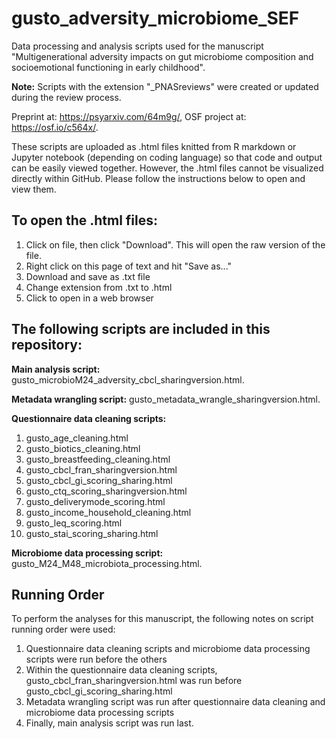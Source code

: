 # gusto_adversity_microbiome_SEF
Data processing and analysis scripts used for the manuscript "Multigenerational adversity impacts on gut microbiome composition and socioemotional functioning in early childhood". 

**Note:** Scripts with the extension "_PNASreviews" were created or updated during the review process. 

Preprint at: https://psyarxiv.com/64m9g/, OSF project at: https://osf.io/c564x/. 

These scripts are uploaded as .html files knitted from R markdown or Jupyter notebook (depending on coding language) so that code and output can be easily viewed together. However, the .html files cannot be visualized directly within GitHub. Please follow the instructions below to open and view them. 

## To open the .html files: ##
1. Click on file, then click "Download". This will open the raw version of the file. 
2. Right click on this page of text and hit "Save as..."
3. Download and save as .txt file
4. Change extension from .txt to .html
5. Click to open in a web browser

## The following scripts are included in this repository: ##
__Main analysis script:__ gusto_microbioM24_adversity_cbcl_sharingversion.html.  

__Metadata wrangling script:__ gusto_metadata_wrangle_sharingversion.html.   

__Questionnaire data cleaning scripts:__
  1. gusto_age_cleaning.html
  2. gusto_biotics_cleaning.html
  3. gusto_breastfeeding_cleaning.html
  4. gusto_cbcl_fran_sharingversion.html
  5. gusto_cbcl_gi_scoring_sharing.html
  6. gusto_ctq_scoring_sharingversion.html
  7. gusto_deliverymode_scoring.html
  8. gusto_income_household_cleaning.html
  9. gusto_leq_scoring.html
  10. gusto_stai_scoring_sharing.html

__Microbiome data processing script:__ gusto_M24_M48_microbiota_processing.html.  

## Running Order ##
To perform the analyses for this manuscript, the following notes on script running order were used:
1. Questionnaire data cleaning scripts and microbiome data processing scripts were run before the others
2. Within the questionnaire data cleaning scripts, gusto_cbcl_fran_sharingversion.html was run before gusto_cbcl_gi_scoring_sharing.html
3. Metadata wrangling script was run after questionnaire data cleaning and microbiome data processing scripts
4. Finally, main analysis script was run last. 
